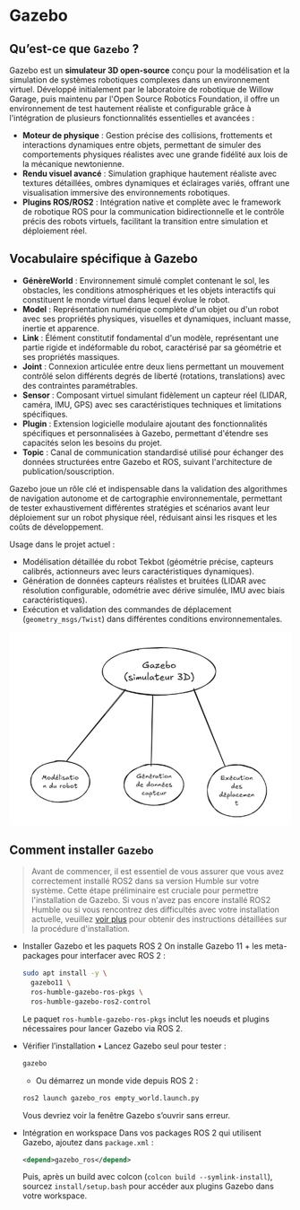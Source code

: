 # Gazebo

## Qu’est-ce que `Gazebo` ?

Gazebo est un **simulateur 3D open-source** conçu pour la modélisation et la simulation de systèmes robotiques complexes dans un environnement virtuel. Développé initialement par le laboratoire de robotique de Willow Garage, puis maintenu par l'Open Source Robotics Foundation, il offre un environnement de test hautement réaliste et configurable grâce à l'intégration de plusieurs fonctionnalités essentielles et avancées :

- **Moteur de physique** : Gestion précise des collisions, frottements et interactions dynamiques entre objets, permettant de simuler des comportements physiques réalistes avec une grande fidélité aux lois de la mécanique newtonienne.
- **Rendu visuel avancé** : Simulation graphique hautement réaliste avec textures détaillées, ombres dynamiques et éclairages variés, offrant une visualisation immersive des environnements robotiques.
- **Plugins ROS/ROS2** : Intégration native et complète avec le framework de robotique ROS pour la communication bidirectionnelle et le contrôle précis des robots virtuels, facilitant la transition entre simulation et déploiement réel.

## Vocabulaire spécifique à Gazebo

- **GénèreWorld** : Environnement simulé complet contenant le sol, les obstacles, les conditions atmosphériques et les objets interactifs qui constituent le monde virtuel dans lequel évolue le robot.
- **Model** : Représentation numérique complète d'un objet ou d'un robot avec ses propriétés physiques, visuelles et dynamiques, incluant masse, inertie et apparence.
- **Link** : Élément constitutif fondamental d'un modèle, représentant une partie rigide et indéformable du robot, caractérisé par sa géométrie et ses propriétés massiques.
- **Joint** : Connexion articulée entre deux liens permettant un mouvement contrôlé selon différents degrés de liberté (rotations, translations) avec des contraintes paramétrables.
- **Sensor** : Composant virtuel simulant fidèlement un capteur réel (LIDAR, caméra, IMU, GPS) avec ses caractéristiques techniques et limitations spécifiques.
- **Plugin** : Extension logicielle modulaire ajoutant des fonctionnalités spécifiques et personnalisées à Gazebo, permettant d'étendre ses capacités selon les besoins du projet.
- **Topic** : Canal de communication standardisé utilisé pour échanger des données structurées entre Gazebo et ROS, suivant l'architecture de publication/souscription.

Gazebo joue un rôle clé et indispensable dans la validation des algorithmes de navigation autonome et de cartographie environnementale, permettant de tester exhaustivement différentes stratégies et scénarios avant leur déploiement sur un robot physique réel, réduisant ainsi les risques et les coûts de développement.

Usage dans le projet actuel :

- Modélisation détaillée du robot Tekbot (géométrie précise, capteurs calibrés, actionneurs avec leurs caractéristiques dynamiques).
- Génération de données capteurs réalistes et bruitées (LIDAR avec résolution configurable, odométrie avec dérive simulée, IMU avec biais caractéristiques).
- Exécution et validation des commandes de déplacement (`geometry_msgs/Twist`) dans différentes conditions environnementales.

![image.png](../assets/test-three/gazebo_functions.png)

## Comment installer `Gazebo`

> Avant de commencer, il est essentiel de vous assurer que vous avez correctement installé ROS2 dans sa version Humble sur votre système. Cette étape préliminaire est cruciale pour permettre l'installation de Gazebo. Si vous n'avez pas encore installé ROS2 Humble ou si vous rencontrez des difficultés avec votre installation actuelle, veuillez [voir plus](../test-two/installation-ros2-humble.md) pour obtenir des instructions détaillées sur la procédure d'installation.
> 
- Installer Gazebo et les paquets ROS 2
On installe Gazebo 11 + les meta-packages pour interfacer avec ROS 2 :
    
    ```bash
    sudo apt install -y \
      gazebo11 \
      ros-humble-gazebo-ros-pkgs \
      ros-humble-gazebo-ros2-control
    ```
    
    Le paquet `ros-humble-gazebo-ros-pkgs` inclut les noeuds et plugins nécessaires pour lancer Gazebo via ROS 2.
    
- Vérifier l’installation
• Lancez Gazebo seul pour tester :
    
    ```bash
    gazebo
    ```
    
    - Ou démarrez un monde vide depuis ROS 2 :
    
    ```bash
    ros2 launch gazebo_ros empty_world.launch.py
    ```
    
    Vous devriez voir la fenêtre Gazebo s’ouvrir sans erreur.
    
- Intégration en workspace
Dans vos packages ROS 2 qui utilisent Gazebo, ajoutez dans `package.xml` :
    
    ```xml
    <depend>gazebo_ros</depend>
    ```
    
    Puis, après un build avec colcon (`colcon build --symlink-install`), sourcez `install/setup.bash` pour accéder aux plugins Gazebo dans votre workspace.
